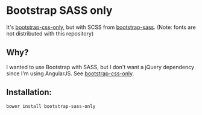 # Bootstrap SASS only

It's [bootstrap-css-only][0], but with SCSS from [bootstrap-sass][1].
(Note: fonts are not distributed with this repository)

## Why?

I wanted to use Bootstrap with SASS, but I don't want a jQuery dependency
since I'm using AngularJS. See [bootstrap-css-only][0].

## Installation:

`bower install bootstrap-sass-only`

[0]: https://github.com/fyockm/bootstrap-css-only
[1]: https://github.com/twbs/bootstrap-sass